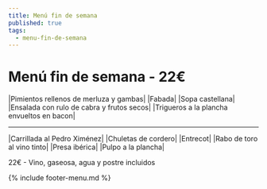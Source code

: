 ```yaml
---
title: Menú fin de semana
published: true
tags:
  - menu-fin-de-semana
---
```


# Menú fin de semana - 22€

|Pimientos rellenos de merluza y gambas|
|Fabada|
|Sopa castellana|
|Ensalada con rulo de cabra y frutos secos|
|Trigueros a la plancha envueltos en bacon|

------

|Carrillada al Pedro Ximénez|
|Chuletas de cordero|
|Entrecot|
|Rabo de toro al vino tinto|
|Presa ibérica|
|Pulpo a la plancha|

22€ - Vino, gaseosa, agua y postre incluidos

{% include footer-menu.md %}
